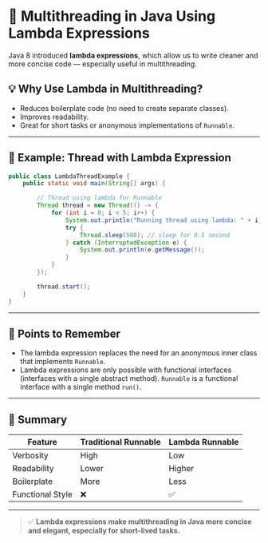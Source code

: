 
# 🧵 Multithreading in Java Using Lambda Expressions

Java 8 introduced **lambda expressions**, which allow us to write cleaner and more concise code — especially useful in multithreading.

## 💡 Why Use Lambda in Multithreading?
- Reduces boilerplate code (no need to create separate classes).
- Improves readability.
- Great for short tasks or anonymous implementations of `Runnable`.

---

## 🧪 Example: Thread with Lambda Expression

```java
public class LambdaThreadExample {
    public static void main(String[] args) {

        // Thread using lambda for Runnable
        Thread thread = new Thread(() -> {
            for (int i = 0; i < 5; i++) {
                System.out.println("Running thread using lambda: " + i);
                try {
                    Thread.sleep(500); // sleep for 0.5 second
                } catch (InterruptedException e) {
                    System.out.println(e.getMessage());
                }
            }
        });

        thread.start();
    }
}
```

---

## 📌 Points to Remember

- The lambda expression replaces the need for an anonymous inner class that implements `Runnable`.
- Lambda expressions are only possible with functional interfaces (interfaces with a single abstract method). `Runnable` is a functional interface with a single method `run()`.

---

## 🧠 Summary

| Feature                  | Traditional Runnable           | Lambda Runnable              |
|--------------------------|-------------------------------|------------------------------|
| Verbosity               | High                          | Low                          |
| Readability             | Lower                         | Higher                       |
| Boilerplate             | More                          | Less                         |
| Functional Style        | ❌                            | ✅                          |

---

> ✅ **Lambda expressions make multithreading in Java more concise and elegant, especially for short-lived tasks.**
